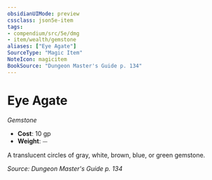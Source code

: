 ```yaml
---
obsidianUIMode: preview
cssclass: json5e-item
tags:
- compendium/src/5e/dmg
- item/wealth/gemstone
aliases: ["Eye Agate"]
SourceType: "Magic Item"
NoteIcon: magicitem
BookSource: "Dungeon Master's Guide p. 134"
---
```

# Eye Agate
*Gemstone*  

- **Cost**: 10 gp
- **Weight**: ⏤

A translucent circles of gray, white, brown, blue, or green gemstone.

*Source: Dungeon Master's Guide p. 134*